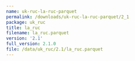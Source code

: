 ```yaml
---
name: uk-ruc-la-ruc-parquet
permalink: /downloads/uk-ruc-la-ruc-parquet/2_1
package: uk_ruc
title: la_ruc
filename: la_ruc.parquet
version: '2.1'
full_version: 2.1.0
file: /data/uk_ruc/2.1/la_ruc.parquet
---
```

